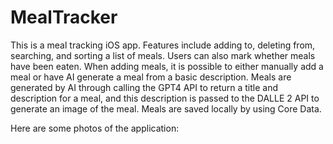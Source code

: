 # MealTracker
This is a meal tracking iOS app. Features include adding to, deleting from, searching, and sorting a list of meals. Users can also mark whether meals have been eaten.
When adding meals, it is possible to either manually add a meal or have AI generate a meal from a basic description. 
Meals are generated by AI through calling the GPT4 API to return a title and description for a meal, and this description is passed to the DALLE 2 API to generate an image of the meal. Meals are saved locally by using Core Data.

Here are some photos of the application:

